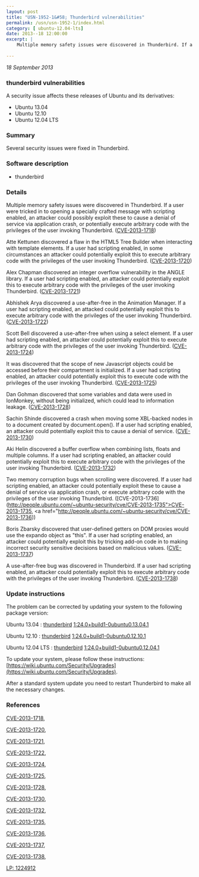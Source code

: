 ```yaml
---
layout: post
title: "USN-1952-1&#58; Thunderbird vulnerabilities"
permalink: /usn/usn-1952-1/index.html
category: [ ubuntu-12.04-lts]
date: 2013--18 12:00:00
excerpt: |
    Multiple memory safety issues were discovered in Thunderbird. If a user were tricked in to opening a specially crafted message with scripting enabled, an attacker could possibly exploit these to cause a denial of service via application crash, or potentially execute arbitrary code with the privileges of the user invoking Thunderbird. ([CVE-2013-1718](http://people.ubuntu.com/~ubuntu-security/cve/CVE-2013-1718))
    
--- 
```

 
 

*18 September 2013*

### thunderbird vulnerabilities

A security issue affects these releases of Ubuntu and its derivatives:

* Ubuntu 13.04
* Ubuntu 12.10
* Ubuntu 12.04 LTS

### Summary

Several security issues were fixed in Thunderbird. 

### Software description

* thunderbird 

### Details

Multiple memory safety issues were discovered in Thunderbird. If a user were tricked in to opening a specially crafted message with scripting enabled, an attacker could possibly exploit these to cause a denial of service via application crash, or potentially execute arbitrary code with the privileges of the user invoking Thunderbird. ([CVE-2013-1718](http://people.ubuntu.com/~ubuntu-security/cve/CVE-2013-1718))

Atte Kettunen discovered a flaw in the HTML5 Tree Builder when interacting with template elements. If a user had scripting enabled, in some circumstances an attacker could potentially exploit this to execute arbitrary code with the privileges of the user invoking Thunderbird. ([CVE-2013-1720](http://people.ubuntu.com/~ubuntu-security/cve/CVE-2013-1720))

Alex Chapman discovered an integer overflow vulnerability in the ANGLE library. If a user had scripting enabled, an attacker could potentially exploit this to execute arbitrary code with the privileges of the user invoking Thunderbird. ([CVE-2013-1721](http://people.ubuntu.com/~ubuntu-security/cve/CVE-2013-1721))

Abhishek Arya discovered a use-after-free in the Animation Manager. If a user had scripting enabled, an attacked could potentially exploit this to execute arbitrary code with the privileges of the user invoking Thunderbird. ([CVE-2013-1722](http://people.ubuntu.com/~ubuntu-security/cve/CVE-2013-1722))

Scott Bell discovered a use-after-free when using a select element. If a user had scripting enabled, an attacker could potentially exploit this to execute arbitrary code with the privileges of the user invoking Thunderbird. ([CVE-2013-1724](http://people.ubuntu.com/~ubuntu-security/cve/CVE-2013-1724))

It was discovered that the scope of new Javascript objects could be accessed before their compartment is initialized. If a user had scripting enabled, an attacker could potentially exploit this to execute code with the privileges of the user invoking Thunderbird. ([CVE-2013-1725](http://people.ubuntu.com/~ubuntu-security/cve/CVE-2013-1725))

Dan Gohman discovered that some variables and data were used in IonMonkey, without being initialized, which could lead to information leakage. ([CVE-2013-1728](http://people.ubuntu.com/~ubuntu-security/cve/CVE-2013-1728))

Sachin Shinde discovered a crash when moving some XBL-backed nodes in to a document created by document.open(). If a user had scripting enabled, an attacker could potentially exploit this to cause a denial of service. ([CVE-2013-1730](http://people.ubuntu.com/~ubuntu-security/cve/CVE-2013-1730))

Aki Helin discovered a buffer overflow when combining lists, floats and multiple columns. If a user had scripting enabled, an attacker could potentially exploit this to execute arbitrary code with the privileges of the user invoking Thunderbird. ([CVE-2013-1732](http://people.ubuntu.com/~ubuntu-security/cve/CVE-2013-1732))

Two memory corruption bugs when scrolling were discovered. If a user had scripting enabled, an attacker could potentially exploit these to cause a denial of service via application crash, or execute arbitrary code with the privileges of the user invoking Thunderbird. ([CVE-2013-1736](http://people.ubuntu.com/~ubuntu-security/cve/CVE-2013-1735">CVE-2013-1735</a>, <a href="http://people.ubuntu.com/~ubuntu-security/cve/CVE-2013-1736))

Boris Zbarsky discovered that user-defined getters on DOM proxies would use the expando object as &quot;this&quot;. If a user had scripting enabled, an attacker could potentially exploit this by tricking add-on code in to making incorrect security sensitive decisions based on malicious values. ([CVE-2013-1737](http://people.ubuntu.com/~ubuntu-security/cve/CVE-2013-1737))

A use-after-free bug was discovered in Thunderbird. If a user had scripting enabled, an attacker could potentially exploit this to execute arbitrary code with the privileges of the user invoking Thunderbird. ([CVE-2013-1738](http://people.ubuntu.com/~ubuntu-security/cve/CVE-2013-1738)) 

### Update instructions

The problem can be corrected by updating your system to the following package version:

Ubuntu 13.04
 : [thunderbird](https://launchpad.net/ubuntu/+source/thunderbird) <span> [1:24.0+build1-0ubuntu0.13.04.1](https://launchpad.net/ubuntu/+source/thunderbird/1:24.0+build1-0ubuntu0.13.04.1) </span> 

Ubuntu 12.10
 : [thunderbird](https://launchpad.net/ubuntu/+source/thunderbird) <span> [1:24.0+build1-0ubuntu0.12.10.1](https://launchpad.net/ubuntu/+source/thunderbird/1:24.0+build1-0ubuntu0.12.10.1) </span> 

Ubuntu 12.04 LTS
 : [thunderbird](https://launchpad.net/ubuntu/+source/thunderbird) <span> [1:24.0+build1-0ubuntu0.12.04.1](https://launchpad.net/ubuntu/+source/thunderbird/1:24.0+build1-0ubuntu0.12.04.1) </span> 

To update your system, please follow these instructions: [https://wiki.ubuntu.com/Security/Upgrades](https://wiki.ubuntu.com/Security/Upgrades).

After a standard system update you need to restart Thunderbird to make all the necessary changes. 

### References

 
 [CVE-2013-1718](http://people.ubuntu.com/~ubuntu-security/cve/CVE-2013-1718), 

 [CVE-2013-1720](http://people.ubuntu.com/~ubuntu-security/cve/CVE-2013-1720), 

 [CVE-2013-1721](http://people.ubuntu.com/~ubuntu-security/cve/CVE-2013-1721), 

 [CVE-2013-1722](http://people.ubuntu.com/~ubuntu-security/cve/CVE-2013-1722), 

 [CVE-2013-1724](http://people.ubuntu.com/~ubuntu-security/cve/CVE-2013-1724), 

 [CVE-2013-1725](http://people.ubuntu.com/~ubuntu-security/cve/CVE-2013-1725), 

 [CVE-2013-1728](http://people.ubuntu.com/~ubuntu-security/cve/CVE-2013-1728), 

 [CVE-2013-1730](http://people.ubuntu.com/~ubuntu-security/cve/CVE-2013-1730), 

 [CVE-2013-1732](http://people.ubuntu.com/~ubuntu-security/cve/CVE-2013-1732), 

 [CVE-2013-1735](http://people.ubuntu.com/~ubuntu-security/cve/CVE-2013-1735), 

 [CVE-2013-1736](http://people.ubuntu.com/~ubuntu-security/cve/CVE-2013-1736), 

 [CVE-2013-1737](http://people.ubuntu.com/~ubuntu-security/cve/CVE-2013-1737), 

 [CVE-2013-1738](http://people.ubuntu.com/~ubuntu-security/cve/CVE-2013-1738), 

 [LP: 1224912](https://launchpad.net/bugs/1224912)
 

